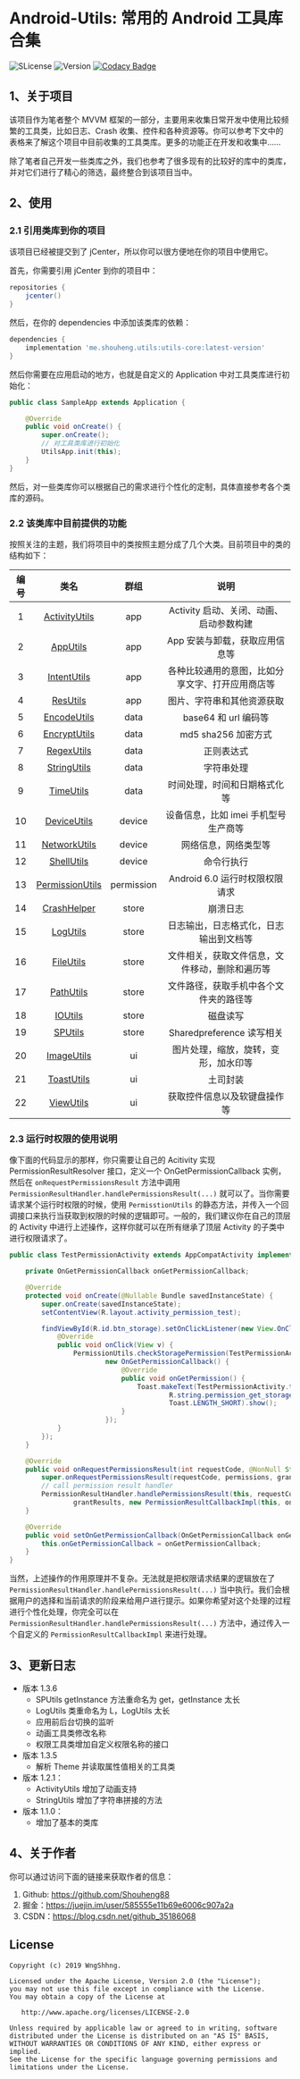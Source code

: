# Android-Utils: 常用的 Android 工具库合集

![SLicense](https://img.shields.io/hexpm/l/plug.svg)
![Version](https://img.shields.io/maven-metadata/v/https/dl.bintray.com/easymark/Android/me/shouheng/utils/utils-core/maven-metadata.xml.svg)
[![Codacy Badge](https://api.codacy.com/project/badge/Grade/58b18f9bf47543cbbaf4ca67bcadfc7b)](https://www.codacy.com/manual/Shouheng88/Android-utils?utm_source=github.com&amp;utm_medium=referral&amp;utm_content=Shouheng88/Android-utils&amp;utm_campaign=Badge_Grade)

## 1、关于项目

该项目作为笔者整个 MVVM 框架的一部分，主要用来收集日常开发中使用比较频繁的工具类，比如日志、Crash 收集、控件和各种资源等。你可以参考下文中的表格来了解这个项目中目前收集的工具类库。更多的功能正在开发和收集中……

除了笔者自己开发一些类库之外，我们也参考了很多现有的比较好的库中的类库，并对它们进行了精心的筛选，最终整合到该项目当中。

## 2、使用

### 2.1 引用类库到你的项目

该项目已经被提交到了 jCenter，所以你可以很方便地在你的项目中使用它。

首先，你需要引用 jCenter 到你的项目中：

```gradle
repositories {
    jcenter()
}
```

然后，在你的 dependencies 中添加该类库的依赖：

```gradle
dependencies {
    implementation 'me.shouheng.utils:utils-core:latest-version'
}
```

然后你需要在应用启动的地方，也就是自定义的 Application 中对工具类库进行初始化：

```java
public class SampleApp extends Application {

    @Override
    public void onCreate() {
        super.onCreate();
        // 对工具类库进行初始化
        UtilsApp.init(this);
    }
}
```

然后，对一些类库你可以根据自己的需求进行个性化的定制，具体直接参考各个类库的源码。

### 2.2 该类库中目前提供的功能

按照关注的主题，我们将项目中的类按照主题分成了几个大类。目前项目中的类的结构如下：

|编号|类名|群组|说明|
|:-:|:-:|:-:|:-:|
|1|[ActivityUtils](./utils/src/main/java/me/shouheng/utils/app/ActivityUtils.java)|app|Activity 启动、关闭、动画、启动参数构建|
|2|[AppUtils](./utils/src/main/java/me/shouheng/utils/app/AppUtils.java)|app|App 安装与卸载，获取应用信息等
|3|[IntentUtils](./utils/src/main/java/me/shouheng/utils/app/IntentUtils.java)|app|各种比较通用的意图，比如分享文字、打开应用商店等
|4|[ResUtils](./utils/src/main/java/me/shouheng/utils/app/ResUtils.java)|app|图片、字符串和其他资源获取
|5|[EncodeUtils](./utils/src/main/java/me/shouheng/utils/data/EncodeUtils.java)|data|base64 和 url 编码等
|6|[EncryptUtils](./utils/src/main/java/me/shouheng/utils/data/EncryptUtils.java)|data|md5 sha256 加密方式
|7|[RegexUtils](./utils/src/main/java/me/shouheng/utils/data/RegexUtils.java)|data|正则表达式
|8|[StringUtils](./utils/src/main/java/me/shouheng/utils/data/StringUtils.java)|data|字符串处理
|9|[TimeUtils](./utils/src/main/java/me/shouheng/utils/data/TimeUtils.java)|data|时间处理，时间和日期格式化等
|10|[DeviceUtils](./utils/src/main/java/me/shouheng/utils/device/DeviceUtils.java)|device|设备信息，比如 imei 手机型号 生产商等
|11|[NetworkUtils](./utils/src/main/java/me/shouheng/utils/device/NetworkUtils.java)|device|网络信息，网络类型等
|12|[ShellUtils](./utils/src/main/java/me/shouheng/utils/device/ShellUtils.java)|device|命令行执行
|13|[PermissionUtils](./utils/src/main/java/me/shouheng/permission/app/PermissionUtils.java)|permission|Android 6.0 运行时权限权限请求
|14|[CrashHelper](./utils/src/main/java/me/shouheng/utils/store/CrashHelper.java)|store|崩溃日志
|15|[LogUtils](./utils/src/main/java/me/shouheng/utils/store/LogUtils.java)|store|日志输出，日志格式化，日志输出到文档等
|16|[FileUtils](./utils/src/main/java/me/shouheng/utils/store/FileUtils.java)|store|文件相关，获取文件信息，文件移动，删除和遍历等
|17|[PathUtils](./utils/src/main/java/me/shouheng/utils/store/PathUtils.java)|store|文件路径，获取手机中各个文件夹的路径等
|18|[IOUtils](./utils/src/main/java/me/shouheng/utils/store/IOUtils.java)|store|磁盘读写|
|19|[SPUtils](./utils/src/main/java/me/shouheng/utils/store/SPUtils.java)|store|Sharedpreference 读写相关|
|20|[ImageUtils](./utils/src/main/java/me/shouheng/utils/ui/ImageUtils.java)|ui|图片处理，缩放，旋转，变形，加水印等|
|21|[ToastUtils](./utils/src/main/java/me/shouheng/utils/ui/ToastUtils.java)|ui|土司封装|
|22|[ViewUtils](./utils/src/main/java/me/shouheng/utils/ui/ViewUtils.java)|ui|获取控件信息以及软键盘操作等|

### 2.3 运行时权限的使用说明

像下面的代码显示的那样，你只需要让自己的 Acitivity 实现 PermissionResultResolver 接口，定义一个 OnGetPermissionCallback 实例，然后在 `onRequestPermissionsResult` 方法中调用 `PermissionResultHandler.handlePermissionsResult(...)` 就可以了。当你需要请求某个运行时权限的时候，使用 `PermisstionUtils` 的静态方法，并传入一个回调接口来执行当获取到权限的时候的逻辑即可。一般的，我们建议你在自己的顶层的 Activity 中进行上述操作，这样你就可以在所有继承了顶层 Activity 的子类中进行权限请求了。

```java
public class TestPermissionActivity extends AppCompatActivity implements PermissionResultResolver {

    private OnGetPermissionCallback onGetPermissionCallback;

    @Override
    protected void onCreate(@Nullable Bundle savedInstanceState) {
        super.onCreate(savedInstanceState);
        setContentView(R.layout.activity_permission_test);

        findViewById(R.id.btn_storage).setOnClickListener(new View.OnClickListener() {
            @Override
            public void onClick(View v) {
                PermissionUtils.checkStoragePermission(TestPermissionActivity.this,
                        new OnGetPermissionCallback() {
                            @Override
                            public void onGetPermission() {
                                Toast.makeText(TestPermissionActivity.this,
                                        R.string.permission_get_storage_permission,
                                        Toast.LENGTH_SHORT).show();
                            }
                        });
            }
        });
    }

    @Override
    public void onRequestPermissionsResult(int requestCode, @NonNull String[] permissions, @NonNull int[] grantResults) {
        super.onRequestPermissionsResult(requestCode, permissions, grantResults);
        // call permission result handler
        PermissionResultHandler.handlePermissionsResult(this, requestCode, permissions,
                grantResults, new PermissionResultCallbackImpl(this, onGetPermissionCallback));
    }

    @Override
    public void setOnGetPermissionCallback(OnGetPermissionCallback onGetPermissionCallback) {
        this.onGetPermissionCallback = onGetPermissionCallback;
    }
}
```

当然，上述操作的作用原理并不复杂。无法就是把权限请求结果的逻辑放在了 `PermissionResultHandler.handlePermissionsResult(...)` 当中执行。我们会根据用户的选择和当前请求的阶段来给用户进行提示。如果你希望对这个处理的过程进行个性化处理，你完全可以在 `PermissionResultHandler.handlePermissionsResult(...)` 方法中，通过传入一个自定义的 `PermissionResultCallbackImpl` 来进行处理。

## 3、更新日志

- 版本 1.3.6
    - SPUtils getInstance 方法重命名为 get，getInstance 太长
    - LogUtils 类重命名为 L，LogUtils 太长
    - 应用前后台切换的监听
    - 动画工具类修改名称
    - 权限工具类增加自定义权限名称的接口
- 版本 1.3.5
    - 解析 Theme 并读取属性值相关的工具类
- 版本 1.2.1：
    - ActivityUtils 增加了动画支持
    - StringUtils 增加了字符串拼接的方法
- 版本 1.1.0：
    - 增加了基本的类库

## 4、关于作者

你可以通过访问下面的链接来获取作者的信息：

1. Github: https://github.com/Shouheng88
2. 掘金：https://juejin.im/user/585555e11b69e6006c907a2a
3. CSDN：https://blog.csdn.net/github_35186068

## License

```
Copyright (c) 2019 WngShhng.

Licensed under the Apache License, Version 2.0 (the "License");
you may not use this file except in compliance with the License.
You may obtain a copy of the License at

   http://www.apache.org/licenses/LICENSE-2.0

Unless required by applicable law or agreed to in writing, software
distributed under the License is distributed on an "AS IS" BASIS,
WITHOUT WARRANTIES OR CONDITIONS OF ANY KIND, either express or implied.
See the License for the specific language governing permissions and
limitations under the License.
```





